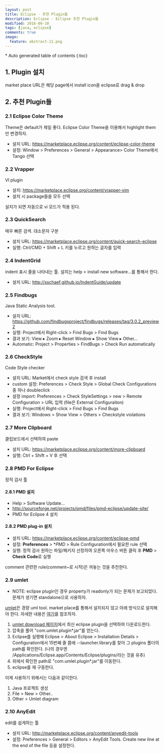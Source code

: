 ```yaml
---
layout: post
title: Eclipse - 추천 Plugin들 
description: Eclipse - Eclipse 추천 Plugin들 
modified: 2016-09-10
tags: [java, eclipse]
comments: true
image:
  feature: abstract-11.png
---
```


<section id="table-of-contents" class="toc">
<div id="drawer" markdown="1">
*  Auto generated table of contents
{:toc}
</div>
</section><!-- /#table-of-contents -->

## 1. Plugin 설치 

market place URL은 해당 page에서 install icon을 eclipse로 drag & drop

## 2. 추천 Plugin들 


### 2.1 Eclipse Color Theme

Theme은 default가 제일 좋다. Eclipse Color Theme을 이용해서 highlight them만 변경하자. 

- 설치 URL: https://marketplace.eclipse.org/content/eclipse-color-theme
- 설정: Window > Preferences > General > Appearance> Color Theme에서 Tango 선택

### 2.2 Vrapper

VI plugin

- 설치: https://marketplace.eclipse.org/content/vrapper-vim
- 설치 시 package들을 모두 선택

설치가 되면 자동으로 vi 모드가 적용 된다. 

### 2.3 QuickSearch

매우 빠른 검색. 대소문자 구분

- 설치 URL: https://marketplace.eclipse.org/content/quick-search-eclipse
- 실행: Ctrl/CMD + Shift + L 키를 누르고 원하는 글자를 입력

### 2.4 IndentGrid

indent 표시 줄을 나타내는 툴. 설치는 help > install new software...를 통해서 한다. 

- 설치 URL: http://sschaef.github.io/IndentGuide/update

### 2.5 Findbugs

Java Static Analysis tool. 


- 설치 URL: https://github.com/findbugsproject/findbugs/releases/tag/3.0.2_preview2
- 실행: Project에서 Right-click >  Find Bugs > Find Bugs 
- 결과 보기:  View ▸ Zoom ▸ Reset Window ▸ Show View ▸ Other… 
- Automatic: Project > Properties > FindBugs > Check Run automatically

### 2.6 CheckStyle

Code Style checker

- 설치 URL: Market에서 check style 검색 후 install
- custom 설정: Preferences > Check Style > Global Check Configurations중 하나 doubleclick
- 설정 import: Preferences > Check StyleSettings > new > Remote Configuration > URL 입력 (file은 External Configuraiton)
- 실행: Project에서 Right-click >  Find Bugs > Find Bugs 
- 결과 보기:  Windows > Show View > Others > Checkstyle violations

### 2.7 More Clipboard

클립보드에서 선택하여 paste

- 설치 URL: https://marketplace.eclipse.org/content/more-clipboard
- 실행: Ctrl + Shift + V 후 선택


### 2.8 PMD For Eclipse 

정적 검사 툴

#### 2.8.1 PMD 설치 

- Help > Software Update...
- http://sourceforge.net/projects/pmd/files/pmd-eclipse/update-site/
- PMD for Eclipse 4 설치

#### 2.8.2 PMD plug-in 설치

- 설치 URL: https://marketplace.eclipse.org/content/eclipse-pmd
- 설정: **Preferences** > **PMD* > Rule Configuration에서 필요한 rule 선택
- 실행: 정적 검사 원하는 파일/패키지 선정하여 오른쪽 마우스 버튼 클릭 후 **PMD** > **Check Code**로 실행 

comment 관련한 rule(comment~로 시작)은 꺼놓는 것을 추천한다. 

### 2.9 umlet

- NOTE: eclipse plugin인 경우 property가 readonly가 되는 문제가 보고되었다. 문제가 생기면 standalone으로 사용하자. 

[umlet](http://www.umlet.com/)은 경량 uml tool. market place를 통해서 설치되지 않고 아래 방식으로 설치해야 한다. 자세한 내용은 [여기](http://www.umlet.com/faq.htm)를 참조하자. 

1. [umlet download 페이지](http://www.umlet.com/changes.htm)에서 최신 eclipse plugin을 선택하여 다운로드한다. 
2. 압축을 풀어 "com.umlet.plugin*.jar"를 얻는다. 
3. Eclipse를 실행해 Eclipse > About Eclipse > Installation Details > Configuration에서 15번째 줄 쯤에 --launcher.library를 찾아 그 plugins 폴더의 path를 확인한다. (나의 경우엔 /Applications/Eclipse.app/Contents/Eclipse/plugins/라는 것을 유추)
4. 위에서 확인한 path로 "com.umlet.plugin*.jar"를 이동한다. 
5. eclipse를 재 구동한다. 

이제 사용하기 위해서는 다음과 같이한다. 

1. Java 프로젝트 생성
2. File > New > Other.. 
3. Other > Umlet diagram

### 2.10 AnyEdit

edit를 쉽게하는 툴

- 설치 URL: http://marketplace.eclipse.org/content/anyedit-tools
- 설정: Preferences > General > Editors > AnyEdit Tools. Create new line at the end of the file 등을 설정한다. 
